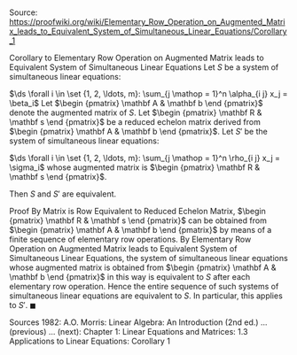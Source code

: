 # 

Source: https://proofwiki.org/wiki/Elementary_Row_Operation_on_Augmented_Matrix_leads_to_Equivalent_System_of_Simultaneous_Linear_Equations/Corollary_1

Corollary to Elementary Row Operation on Augmented Matrix leads to Equivalent System of Simultaneous Linear Equations
Let $S$ be a system of simultaneous linear equations:

$\ds \forall i \in \set {1, 2, \ldots, m}: \sum_{j \mathop = 1}^n \alpha_{i j} x_j = \beta_i$
Let $\begin {pmatrix} \mathbf A & \mathbf b \end {pmatrix}$ denote the augmented matrix of $S$.
Let $\begin {pmatrix} \mathbf R & \mathbf s \end {pmatrix}$ be a reduced echelon matrix derived from $\begin {pmatrix} \mathbf A & \mathbf b \end {pmatrix}$.
Let $S'$ be the system of simultaneous linear equations:

$\ds \forall i \in \set {1, 2, \ldots, m}: \sum_{j \mathop = 1}^n \rho_{i j} x_j = \sigma_i$
whose augmented matrix is $\begin {pmatrix} \mathbf R & \mathbf s \end {pmatrix}$.

Then $S$ and $S'$ are equivalent.


Proof
By Matrix is Row Equivalent to Reduced Echelon Matrix, $\begin {pmatrix} \mathbf R & \mathbf s \end {pmatrix}$ can be obtained from $\begin {pmatrix} \mathbf A & \mathbf b \end {pmatrix}$ by means of a finite sequence of elementary row operations.
By Elementary Row Operation on Augmented Matrix leads to Equivalent System of Simultaneous Linear Equations, the system of simultaneous linear equations whose augmented matrix is obtained from $\begin {pmatrix} \mathbf A & \mathbf b \end {pmatrix}$ in this way is equivalent to $S$ after each elementary row operation.
Hence the entire sequence of such systems of simultaneous linear equations are equivalent to $S$.
In particular, this applies to $S'$.
$\blacksquare$


Sources
1982: A.O. Morris: Linear Algebra: An Introduction (2nd ed.) ... (previous) ... (next): Chapter $1$: Linear Equations and Matrices: $1.3$ Applications to Linear Equations: Corollary $1$




